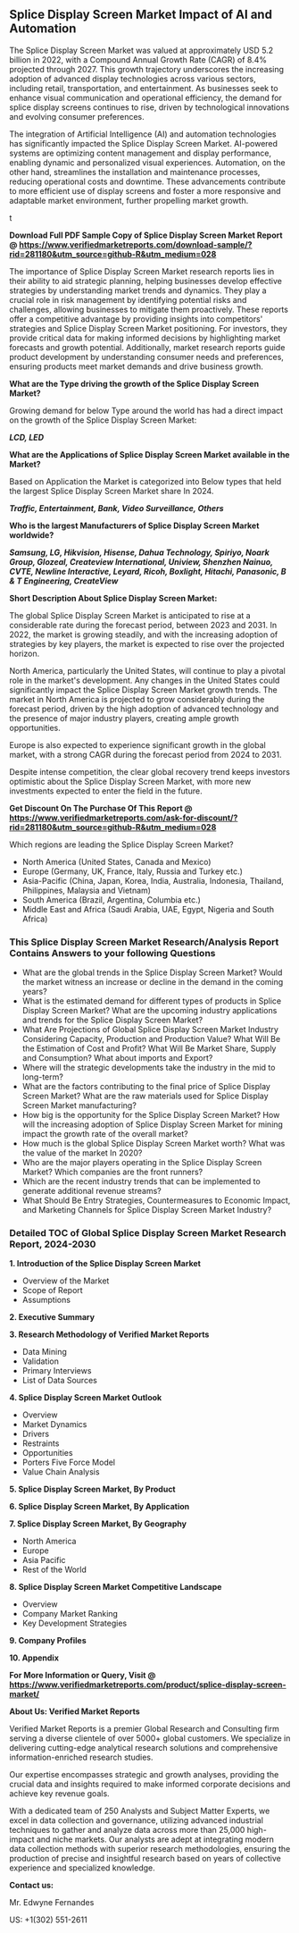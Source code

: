 <h2>Splice Display Screen Market Impact of AI and Automation</h2><p>The Splice Display Screen Market was valued at approximately USD 5.2 billion in 2022, with a Compound Annual Growth Rate (CAGR) of 8.4% projected through 2027. This growth trajectory underscores the increasing adoption of advanced display technologies across various sectors, including retail, transportation, and entertainment. As businesses seek to enhance visual communication and operational efficiency, the demand for splice display screens continues to rise, driven by technological innovations and evolving consumer preferences.</p><p>The integration of Artificial Intelligence (AI) and automation technologies has significantly impacted the Splice Display Screen Market. AI-powered systems are optimizing content management and display performance, enabling dynamic and personalized visual experiences. Automation, on the other hand, streamlines the installation and maintenance processes, reducing operational costs and downtime. These advancements contribute to more efficient use of display screens and foster a more responsive and adaptable market environment, further propelling market growth.</p>t</p><p id="" class=""><strong>Download Full PDF Sample Copy of Splice Display Screen Market Report @ <a href="https://www.verifiedmarketreports.com/download-sample/?rid=281180&utm_source=github-R&utm_medium=028" target="_blank">https://www.verifiedmarketreports.com/download-sample/?rid=281180&utm_source=github-R&utm_medium=028</a></strong></p><p>The importance of&nbsp;Splice Display Screen Market research reports lies in their ability to aid strategic planning, helping businesses develop effective strategies by understanding market trends and dynamics. They play a crucial role in risk management by identifying potential risks and challenges, allowing businesses to mitigate them proactively. These reports offer a competitive advantage by providing insights into competitors' strategies and Splice Display Screen Market positioning. For investors, they provide critical data for making informed decisions by highlighting market forecasts and growth potential. Additionally, market research reports guide product development by understanding consumer needs and preferences, ensuring products meet market demands and drive business growth.</p><p><strong>What are the&nbsp;Type driving the growth of the Splice Display Screen Market?</strong></p><p id="" class="">Growing demand for below Type around the world has had a direct impact on the growth of the Splice Display Screen Market:</p><em><strong>LCD, LED</strong></em></p><strong>What are the&nbsp;Applications&nbsp;of Splice Display Screen Market available in the Market?</strong></p><p id="" class="">Based on Application the Market is categorized into Below types that held the largest Splice Display Screen Market share In 2024.</p><em><strong>Traffic, Entertainment, Bank, Video Surveillance, Others</strong></em></p><strong>Who is the largest Manufacturers of Splice Display Screen Market worldwide?</strong></p><p><em><strong>Samsung, LG, Hikvision, Hisense, Dahua Technology, Spiriyo, Noark Group, Glozeal, Createview International, Uniview, Shenzhen Nainuo, CVTE, Newline Interactive, Leyard, Ricoh, Boxlight, Hitachi, Panasonic, B & T Engineering, CreateView</strong></em></p><p id="" class=""><strong>Short Description About Splice Display Screen Market:</strong></p><p>The global Splice Display Screen Market is anticipated to rise at a considerable rate during the forecast period, between 2023 and 2031. In 2022, the market is growing steadily, and with the increasing adoption of strategies by key players, the market is expected to rise over the projected horizon.</p><p>North America, particularly the United States, will continue to play a pivotal role in the market's development. Any changes in the United States could significantly impact the Splice Display Screen Market growth trends. The market in North America is projected to grow considerably during the forecast period, driven by the high adoption of advanced technology and the presence of major industry players, creating ample growth opportunities.</p><p>Europe is also expected to experience significant growth in the global market, with a strong CAGR during the forecast period from 2024 to 2031.</p><p>Despite intense competition, the clear global recovery trend keeps investors optimistic about the Splice Display Screen Market, with more new investments expected to enter the field in the future.</p><p id="" class=""><strong>Get Discount On The Purchase Of This Report @ <a href="https://www.verifiedmarketreports.com/ask-for-discount/?rid=281180&utm_source=github-R&utm_medium=028" target="_blank">https://www.verifiedmarketreports.com/ask-for-discount/?rid=281180&utm_source=github-R&utm_medium=028</a></strong></p>Which regions are leading the Splice Display Screen Market?</p><ul><li>North America (United States, Canada and Mexico)</li><li>Europe (Germany, UK, France, Italy, Russia and Turkey etc.)</li><li>Asia-Pacific (China, Japan, Korea, India, Australia, Indonesia, Thailand, Philippines, Malaysia and Vietnam)</li><li>South America (Brazil, Argentina, Columbia etc.)</li><li>Middle East and Africa (Saudi Arabia, UAE, Egypt, Nigeria and South Africa)</li></ul><h3 id="" class="">This Splice Display Screen Market Research/Analysis Report Contains Answers to your following Questions</h3><ul><li>What are the global trends in the Splice Display Screen Market? Would the market witness an increase or decline in the demand in the coming years?</li><li>What is the estimated demand for different types of products in Splice Display Screen Market? What are the upcoming industry applications and trends for the Splice Display Screen Market?</li><li>What Are Projections of Global Splice Display Screen Market Industry Considering Capacity, Production and Production Value? What Will Be the Estimation of Cost and Profit? What Will Be Market Share, Supply and Consumption? What about imports and Export?</li><li>Where will the strategic developments take the industry in the mid to long-term?</li><li>What are the factors contributing to the final price of Splice Display Screen Market? What are the raw materials used for Splice Display Screen Market manufacturing?</li><li>How big is the opportunity for the Splice Display Screen Market? How will the increasing adoption of Splice Display Screen Market for mining impact the growth rate of the overall market?</li><li>How much is the global Splice Display Screen Market worth? What was the value of the market In 2020?</li><li>Who are the major players operating in the Splice Display Screen Market? Which companies are the front runners?</li><li>Which are the recent industry trends that can be implemented to generate additional revenue streams?</li><li>What Should Be Entry Strategies, Countermeasures to Economic Impact, and Marketing Channels for Splice Display Screen Market Industry?</li></ul><h3 id="" class="">Detailed TOC of Global Splice Display Screen Market Research Report, 2024-2030</h3><p id="" class=""><strong>1. Introduction of the Splice Display Screen Market</strong></p><ul><li>Overview of the Market</li><li>Scope of Report</li><li>Assumptions</li></ul><p id="" class=""><strong>2. Executive Summary</strong></p><p id="" class=""><strong>3. Research Methodology of Verified Market Reports</strong></p><ul><li>Data Mining</li><li>Validation</li><li>Primary Interviews</li><li>List of Data Sources</li></ul><p id="" class=""><strong>4. Splice Display Screen Market Outlook</strong></p><ul><li>Overview</li><li>Market Dynamics</li><li>Drivers</li><li>Restraints</li><li>Opportunities</li><li>Porters Five Force Model</li><li>Value Chain Analysis</li></ul><p id="" class=""><strong>5. Splice Display Screen Market, By Product</strong></p><p id="" class=""><strong>6. Splice Display Screen Market, By Application</strong></p><p id="" class=""><strong>7. Splice Display Screen Market, By Geography</strong></p><ul><li>North America</li><li>Europe</li><li>Asia Pacific</li><li>Rest of the World</li></ul><p id="" class=""><strong>8. Splice Display Screen Market Competitive Landscape</strong></p><ul><li>Overview</li><li>Company Market Ranking</li><li>Key Development Strategies</li></ul><p id="" class=""><strong>9. Company Profiles</strong></p><p id="" class=""><strong>10. Appendix</strong></p><p id="" class=""><strong>For More Information or Query, Visit @ <a href="https://www.verifiedmarketreports.com/product/splice-display-screen-market/" target="_blank">https://www.verifiedmarketreports.com/product/splice-display-screen-market/</a></strong></p><p id="" class=""><strong>About Us: Verified Market Reports</strong></p><p id="" class="">Verified Market Reports is a premier Global Research and Consulting firm serving a diverse clientele of over 5000+ global customers. We specialize in delivering cutting-edge analytical research solutions and comprehensive information-enriched research studies.</p><p id="" class="">Our expertise encompasses strategic and growth analyses, providing the crucial data and insights required to make informed corporate decisions and achieve key revenue goals.</p><p id="" class="">With a dedicated team of 250 Analysts and Subject Matter Experts, we excel in data collection and governance, utilizing advanced industrial techniques to gather and analyze data across more than 25,000 high-impact and niche markets. Our analysts are adept at integrating modern data collection methods with superior research methodologies, ensuring the production of precise and insightful research based on years of collective experience and specialized knowledge.</p><p id="" class=""><strong>Contact us:</strong></p><p id="" class="">Mr. Edwyne Fernandes</p><p id="" class="">US: +1(302) 551-2611</p>